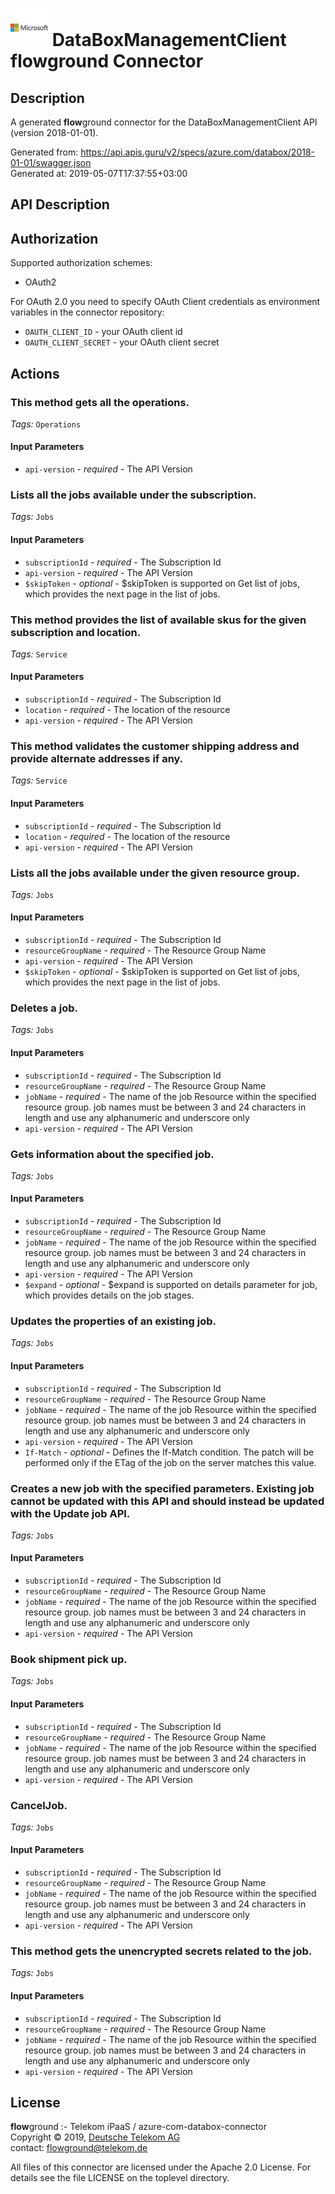 # ![LOGO](logo.png) DataBoxManagementClient **flow**ground Connector

## Description

A generated **flow**ground connector for the DataBoxManagementClient API (version 2018-01-01).

Generated from: https://api.apis.guru/v2/specs/azure.com/databox/2018-01-01/swagger.json<br/>
Generated at: 2019-05-07T17:37:55+03:00

## API Description



## Authorization

Supported authorization schemes:
- OAuth2

For OAuth 2.0 you need to specify OAuth Client credentials as environment variables in the connector repository:
* `OAUTH_CLIENT_ID` - your OAuth client id
* `OAUTH_CLIENT_SECRET` - your OAuth client secret

## Actions

### This method gets all the operations.

*Tags:* `Operations`

#### Input Parameters
* `api-version` - _required_ - The API Version

### Lists all the jobs available under the subscription.

*Tags:* `Jobs`

#### Input Parameters
* `subscriptionId` - _required_ - The Subscription Id
* `api-version` - _required_ - The API Version
* `$skipToken` - _optional_ - $skipToken is supported on Get list of jobs, which provides the next page in the list of jobs.

### This method provides the list of available skus for the given subscription and location.

*Tags:* `Service`

#### Input Parameters
* `subscriptionId` - _required_ - The Subscription Id
* `location` - _required_ - The location of the resource
* `api-version` - _required_ - The API Version

### This method validates the customer shipping address and provide alternate addresses if any.

*Tags:* `Service`

#### Input Parameters
* `subscriptionId` - _required_ - The Subscription Id
* `location` - _required_ - The location of the resource
* `api-version` - _required_ - The API Version

### Lists all the jobs available under the given resource group.

*Tags:* `Jobs`

#### Input Parameters
* `subscriptionId` - _required_ - The Subscription Id
* `resourceGroupName` - _required_ - The Resource Group Name
* `api-version` - _required_ - The API Version
* `$skipToken` - _optional_ - $skipToken is supported on Get list of jobs, which provides the next page in the list of jobs.

### Deletes a job.

*Tags:* `Jobs`

#### Input Parameters
* `subscriptionId` - _required_ - The Subscription Id
* `resourceGroupName` - _required_ - The Resource Group Name
* `jobName` - _required_ - The name of the job Resource within the specified resource group. job names must be between 3 and 24 characters in length and use any alphanumeric and underscore only
* `api-version` - _required_ - The API Version

### Gets information about the specified job.

*Tags:* `Jobs`

#### Input Parameters
* `subscriptionId` - _required_ - The Subscription Id
* `resourceGroupName` - _required_ - The Resource Group Name
* `jobName` - _required_ - The name of the job Resource within the specified resource group. job names must be between 3 and 24 characters in length and use any alphanumeric and underscore only
* `api-version` - _required_ - The API Version
* `$expand` - _optional_ - $expand is supported on details parameter for job, which provides details on the job stages.

### Updates the properties of an existing job.

*Tags:* `Jobs`

#### Input Parameters
* `subscriptionId` - _required_ - The Subscription Id
* `resourceGroupName` - _required_ - The Resource Group Name
* `jobName` - _required_ - The name of the job Resource within the specified resource group. job names must be between 3 and 24 characters in length and use any alphanumeric and underscore only
* `api-version` - _required_ - The API Version
* `If-Match` - _optional_ - Defines the If-Match condition. The patch will be performed only if the ETag of the job on the server matches this value.

### Creates a new job with the specified parameters. Existing job cannot be updated with this API and should instead be updated with the Update job API.

*Tags:* `Jobs`

#### Input Parameters
* `subscriptionId` - _required_ - The Subscription Id
* `resourceGroupName` - _required_ - The Resource Group Name
* `jobName` - _required_ - The name of the job Resource within the specified resource group. job names must be between 3 and 24 characters in length and use any alphanumeric and underscore only
* `api-version` - _required_ - The API Version

### Book shipment pick up.

*Tags:* `Jobs`

#### Input Parameters
* `subscriptionId` - _required_ - The Subscription Id
* `resourceGroupName` - _required_ - The Resource Group Name
* `jobName` - _required_ - The name of the job Resource within the specified resource group. job names must be between 3 and 24 characters in length and use any alphanumeric and underscore only
* `api-version` - _required_ - The API Version

### CancelJob.

*Tags:* `Jobs`

#### Input Parameters
* `subscriptionId` - _required_ - The Subscription Id
* `resourceGroupName` - _required_ - The Resource Group Name
* `jobName` - _required_ - The name of the job Resource within the specified resource group. job names must be between 3 and 24 characters in length and use any alphanumeric and underscore only
* `api-version` - _required_ - The API Version

### This method gets the unencrypted secrets related to the job.

*Tags:* `Jobs`

#### Input Parameters
* `subscriptionId` - _required_ - The Subscription Id
* `resourceGroupName` - _required_ - The Resource Group Name
* `jobName` - _required_ - The name of the job Resource within the specified resource group. job names must be between 3 and 24 characters in length and use any alphanumeric and underscore only
* `api-version` - _required_ - The API Version

## License

**flow**ground :- Telekom iPaaS / azure-com-databox-connector<br/>
Copyright © 2019, [Deutsche Telekom AG](https://www.telekom.de)<br/>
contact: flowground@telekom.de

All files of this connector are licensed under the Apache 2.0 License. For details
see the file LICENSE on the toplevel directory.
